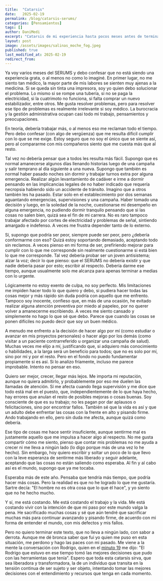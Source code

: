 ```yaml
---
title:  "Catarsis"
date:   2025-02-19
permalink: /blog/catarsis-serums/
categories: [Pensamientos]
tags: []
author: DaniMedi
excerpt: "Catarsis de mi experiencia hasta pocos meses antes de terminar el SERUMS"
layout: post
image: /assets/images/salinas_moche_fog.jpeg
published: true
last_modified_at: 2025-02-19
redirect_from:
---
```

Ya voy varios meses del SERUMS y debo confesar que no está siendo una experiencia grata, o al menos no como lo imaginé. En primer lugar, no me siento tan médico, la mayor parte de mis labores se sienten muy ajenas a la medicina. Si se queda sin tinta una impresora, soy yo quien debo solucionar el problema. Lo mismo si se rompe una tubería, si no se paga la electricidad, si la cuatrimoto no funciona, si falta comprar un nuevo estabilizador, entre otros. Me gusta resolver problemas, pero para resolver ese tipo de problemas es realmente irrelevante si soy médico. La burocracia y la gestión administrativa ocupan casi todo mi trabajo, pensamientos y preocupaciones.

En teoría, debería trabajar más, o al menos eso me reclaman todo el tiempo. Pero debo confesar (con algo de vergüenza) que me resulta difícil cumplir con lo que se me exige. Estoy seguro que no soy el único que se siente así, pero al compararme con mis compañeros siento que me cuesta más que al resto.

Tal vez no debería pensar que a todos les resulta más fácil. Supongo que es normal amanecerse algunos días llenando historias luego de una campaña y salir temprano al día siguiente a una nueva. Supongo que también es normal haber pasado noches sin dormir y trabajar turnos extra por alguna emergencia. Realizar algún levantamiento de cadáver e irme a dormir pensando en las implicancias legales de no haber indicado que requería necropsia habiendo sido un accidente de tránsito. Imagino que a otros también les ha pasado. Estar solo en el establecimiento por dos semanas aguantando emergencias, supervisiones y una campaña. Haber tomado una decisión y luego, en la soledad de la noche, cuestionarse mi desempeño en alguna emergencia, no pudiendo dormir tranquilo pensando que si las cosas no salen bien, quizá sea el fin de mi carrera. No es raro tampoco trabajar afectado por cortes de electricidad y problemas de señal, sintiendo amargado e indefenso. A veces me frustra depender tanto de lo externo.

Sí, supongo que podría ser peor, siempre puede ser peor, pero ¿debería conformarme con eso? Quizá estoy soportando demasiado, aceptando todo sin reclamos. A veces pienso en mi forma de ser, prefiriendo mejorar para cumplir con lo que me corresponde sin realmente cuestionarme si está bien lo que me corresponde. Tal vez debería probar ser un joven antisistema; alzar la voz; decir lo que pienso: que el SERUMS no debería existir y que nadie debería pasar por esto; escribir al respecto. Debería darme ese tiempo, aunque usualmente solo me alcanza para apenas terminar a medias con lo urgente.

Lógicamente no estoy exento de culpa, no soy perfecto. Mis limitaciones me impiden hacer todo lo que quiero y debo, si pudiera hacer todas las cosas mejor y más rápido sin duda podría con aquello que me enfrento. Tampoco soy inocente, confieso que, en más de una ocasión, he evitado realizar alguna atención preventiva por miedo al papeleo, por no querer volver a amanecerme escribiendo. A veces me siento cansado y simplemente no hago lo que sé que debo. Parece que cuando las cosas se ponen difíciles no puedo decir que soy un buen médico.

A menudo me enfrento a la decisión de hacer algo por mí (como estudiar o avanzar en mis proyectos personales) o hacer algo por los demás (como visitar a un paciente contrarreferido u organizar una campaña de salud). Muchas veces me elijo a mí, justificando que, si adquiero más conocimiento o habilidades, a la larga será un beneficio para todos; que no es solo por mí, sino por mí y por el resto. Pero en el fondo no puedo fundamentar propiamente si es así. Si lo analizo fríamente, incluso me parece improbable. Intento no pensar en eso.

Quiero ser mejor, crecer, llegar más lejos. Me importa mi reputación, aunque no quiera admitirlo, y probablemente por eso me duelen las llamadas de atención. Sí me afecta cuando llega supervisión y me dice que todo está mal en el puesto, que, independientemente de lo que haya hecho, hay errores que anulan el resto de posibles mejoras o cosas buenas. Soy consciente de que es su trabajo; no les pagan por dar aplausos o felicitaciones, sino por encontrar fallos. También sé que la vida es así y que un adulto debe enfrentar las cosas con la frente en alto y pisando firme. Ando trabajando en ello, pero sin duda me afecta, aunque quizá como debería.

Ese tipo de cosas me hace sentir insuficiente, aunque sentirme mal es justamente aquello que me impulsa a hacer algo al respecto. No me gusta compartir cómo me siento, pienso que contar mis problemas no me ayuda a crecer ni me lleva a ningún lado (lo digo porque más de una vez lo he hecho). Sin embargo, hoy quiero escribir y soltar un poco de lo que llevo con la leve esperanza de sentirme más liberado y seguir adelante, aceptando que las cosas no están saliendo como esperaba. Al fin y al cabo así es el mundo, supongo que ya me tocaba.

Esperaba más de este año. Pensaba que tendría más tiempo, que podría hacer más cosas. Pero la realidad es que no he logrado lo que me gustaría. Sartre decía: "El hombre no es otra cosa que lo que él hace", y yo siento que no he hecho mucho.

Y sí, me está costando. Me está costando el trabajo y la vida. Me está costando vivir con la intención de que mi paso por este mundo valga la pena. He sacrificado muchas cosas y sé que aún tendré que sacrificar muchas más para continuar avanzando y pisando firme, de acuerdo con mi forma de entender el mundo, con mis defectos y mis fallos.

Pero no quiero terminar este texto, que no lleva a ningún lado, con sabor a derrota. Aunque me dé bronca saber que fui yo quien me puso en esta situación, me perdono y hago las paces con mi pasado. Me viene a la mente la conversación con Rodrigo, quien en el [minuto 19](https://youtu.be/NYgQYUvGnIk?si=4XEV_4aDF2Y62gXo&t=1140) me dijo: "El Rodrigo que estuvo en ese tiempo tomó las mejores decisiones que pudo con las herramientas que tenía". Espero que toda esta catarsis sirva, que sea liberadora y transformadora, la de un individuo que transita en la tensión continua de ser sujeto y ser objeto, intentando tomar las mejores decisiones con el entendimiento y recursos que tenga en cada momento.
